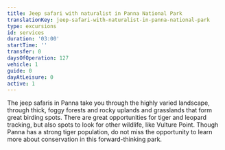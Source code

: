 ```yaml
---
title: Jeep safari with naturalist in Panna National Park
translationKey: jeep-safari-with-naturalist-in-panna-national-park
type: excursions
id: services
duration: '03:00'
startTime: ''
transfer: 0
daysOfOperation: 127
vehicle: 1
guide: 0
dayAtLeisure: 0
active: 1
---
```

The jeep safaris in Panna take you through the highly varied landscape, through thick, foggy forests and rocky uplands and grasslands that form great birding spots. There are great opportunities for tiger and leopard tracking, but also spots to look for other wildlife, like Vulture Point. Though Panna has a strong tiger population, do not miss the opportunity to learn more about conservation in this forward-thinking park.